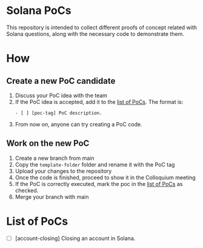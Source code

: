 # Solana PoCs

This repository is intended to collect different proofs of concept related with Solana questions, along with the necessary code to demonstrate them.

# How
## Create a new PoC candidate
1. Discuss your PoC idea with the team
2. If the PoC idea is accepted, add it to the [list of PoCs](#list-of-pocs). The format is:
    ```
   - [ ] [poc-tag] PoC description. 
   ``` 
3. From now on, anyone can try creating a PoC code.

## Work on the new PoC
1. Create a new branch from main 
2. Copy the `template-folder` folder and rename it with the PoC tag
3. Upload your changes to the repository
4. Once the code is finished, proceed to show it in the Colloquium meeting
5. If the PoC is correctly executed, mark the poc in the [list of PoCs](#list-of-pocs) as checked.
6. Merge your branch with main

# List of PoCs
- [ ] [account-closing] Closing an account in Solana.
